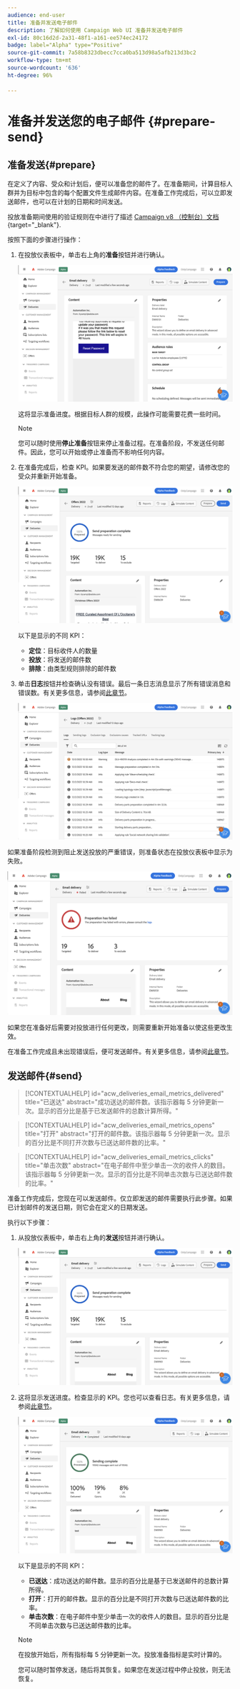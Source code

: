 ```yaml
---
audience: end-user
title: 准备并发送电子邮件
description: 了解如何使用 Campaign Web UI 准备并发送电子邮件
exl-id: 80c16d2d-2a31-48f1-a161-ee574ec24172
badge: label="Alpha" type="Positive"
source-git-commit: 7a58b8323dbecc7cca0ba513d98a5afb213d3bc2
workflow-type: tm+mt
source-wordcount: '636'
ht-degree: 96%

---
```



# 准备并发送您的电子邮件 {#prepare-send}


<!--

	show how to prepare and send the email + the live kpis in the dashboard

like acc when preparation, target calculated then send
real time KPIs, not in AJO. similar to ACS.
exclusion logs, causes
-->

<!--
send also KPIs
-->

## 准备发送{#prepare}

在定义了内容、受众和计划后，便可以准备您的邮件了。在准备期间，计算目标人群并为目标中包含的每个配置文件生成邮件内容。在准备工作完成后，可以立即发送邮件，也可以在计划的日期和时间发送。

投放准备期间使用的验证规则在中进行了描述 [Campaign v8 （控制台）文档](https://experienceleague.adobe.com/docs/campaign/campaign-v8/campaigns/send/validate/delivery-analysis.html){target="_blank"}.

按照下面的步骤进行操作：

1. 在投放仪表板中，单击右上角的&#x200B;**准备**&#x200B;按钮并进行确认。

   ![](assets/prepare.png)

   这将显示准备进度。根据目标人群的规模，此操作可能需要花费一些时间。

   >[!NOTE]
   >
   >您可以随时使用&#x200B;**停止准备**&#x200B;按钮来停止准备过程。在准备阶段，不发送任何邮件。因此，您可以开始或停止准备而不影响任何内容。

1. 在准备完成后，检查 KPI。如果要发送的邮件数不符合您的期望，请修改您的受众并重新开始准备。

   ![](assets/prepare2.png)

   以下是显示的不同 KPI：

   * **定位**：目标收件人的数量
   * **投放**：将发送的邮件数
   * **排除**：由类型规则排除的邮件数

1. 单击&#x200B;**日志**&#x200B;按钮并检查确认没有错误。最后一条日志消息显示了所有错误消息和错误数。有关更多信息，请参阅[此章节](delivery-logs.md)。

   ![](assets/prepare-logs.png)

如果准备阶段检测到阻止发送投放的严重错误，则准备状态在投放仪表板中显示为失败。

![](assets/prepare-error.png)

如果您在准备好后需要对投放进行任何更改，则需要重新开始准备以使这些更改生效。

在准备工作完成且未出现错误后，便可发送邮件。有关更多信息，请参阅[此章节](#send)。

## 发送邮件{#send}

>[!CONTEXTUALHELP]
>id="acw_deliveries_email_metrics_delivered"
>title="已送达"
>abstract="成功送达的邮件数。该指示器每 5 分钟更新一次。显示的百分比是基于已发送邮件的总数计算所得。"

>[!CONTEXTUALHELP]
>id="acw_deliveries_email_metrics_opens"
>title="打开"
>abstract="打开的邮件数。该指示器每 5 分钟更新一次。显示的百分比是不同打开次数与已送达邮件数的比率。"

>[!CONTEXTUALHELP]
>id="acw_deliveries_email_metrics_clicks"
>title="单击次数"
>abstract="在电子邮件中至少单击一次的收件人的数目。该指示器每 5 分钟更新一次。显示的百分比是不同单击次数与已送达邮件数的比率。"


准备工作完成后，您现在可以发送邮件。仅立即发送的邮件需要执行此步骤。如果已计划邮件的发送日期，则它会在定义的日期发送。

执行以下步骤：

1. 从投放仪表板中，单击右上角的&#x200B;**发送**&#x200B;按钮并进行确认。

   ![](assets/send.png)

1. 这将显示发送进度。检查显示的 KPI。您也可以查看日志。有关更多信息，请参阅[此章节](delivery-logs.md)。

   ![](assets/send2.png)

   以下是显示的不同 KPI：

   * **已送达**：成功送达的邮件数。显示的百分比是基于已发送邮件的总数计算所得。
   * **打开**：打开的邮件数。显示的百分比是不同打开次数与已送达邮件数的比率。
   * **单击次数**：在电子邮件中至少单击一次的收件人的数目。显示的百分比是不同单击次数与已送达邮件数的比率。

   >[!NOTE]
   >
   >在投放开始后，所有指标每 5 分钟更新一次。投放准备指标是实时计算的。

   您可以随时暂停发送，随后将其恢复。如果您在发送过程中停止投放，则无法恢复。
